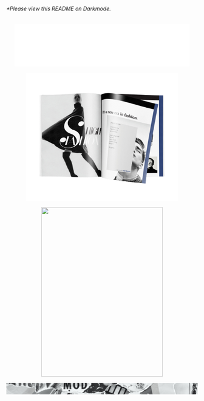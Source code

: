 ###### *Please view this README on Darkmode.

<p align="center">
  <img width="460" src="/images/EunseoLeemac.png">
</p>

<p align="center">
  <img width="400" src="/images/magazine.png">
</p>

<p align="middle">
  <img width="320" height="445" src="[https://spotify-github-profile.vercel.app/api/view?uid=21jsj34glwsu3dboqjpqzm2sa&cover_image=true&theme=default&bar_color=ff0000&bar_color_cover=true](https://spotify-github-profile.vercel.app/api/view.svg?uid=31tifiphzctbk3dcbdj5olhilody&redirect=true][https://spotify-github-profile.vercel.app/api/view.svg?uid=31tifiphzctbk3dcbdj5olhilody&cover_image=true&theme=default&show_offline=false&background_color=121212&interchange=true&bar_color_cover=false&bar_color=8c47ae)">
</p>

<p align="center">
  <img width="2000"src="/images/footerforgithub.png">
</p>

